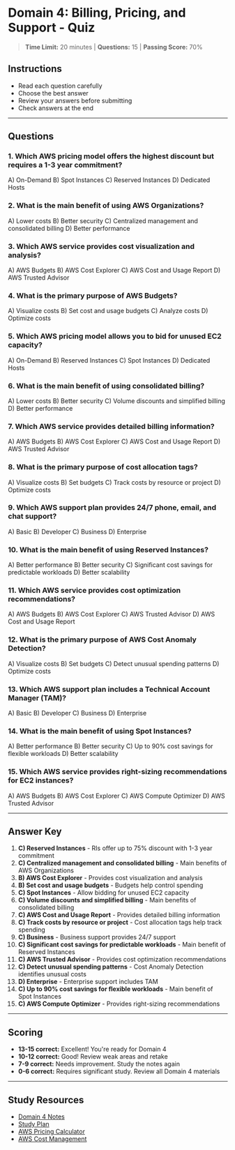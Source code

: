 # Domain 4: Billing, Pricing, and Support - Quiz

> **Time Limit:** 20 minutes | **Questions:** 15 | **Passing Score:** 70%

## Instructions
- Read each question carefully
- Choose the best answer
- Review your answers before submitting
- Check answers at the end

---

## Questions

### 1. Which AWS pricing model offers the highest discount but requires a 1-3 year commitment?
A) On-Demand
B) Spot Instances
C) Reserved Instances
D) Dedicated Hosts

### 2. What is the main benefit of using AWS Organizations?
A) Lower costs
B) Better security
C) Centralized management and consolidated billing
D) Better performance

### 3. Which AWS service provides cost visualization and analysis?
A) AWS Budgets
B) AWS Cost Explorer
C) AWS Cost and Usage Report
D) AWS Trusted Advisor

### 4. What is the primary purpose of AWS Budgets?
A) Visualize costs
B) Set cost and usage budgets
C) Analyze costs
D) Optimize costs

### 5. Which AWS pricing model allows you to bid for unused EC2 capacity?
A) On-Demand
B) Reserved Instances
C) Spot Instances
D) Dedicated Hosts

### 6. What is the main benefit of using consolidated billing?
A) Lower costs
B) Better security
C) Volume discounts and simplified billing
D) Better performance

### 7. Which AWS service provides detailed billing information?
A) AWS Budgets
B) AWS Cost Explorer
C) AWS Cost and Usage Report
D) AWS Trusted Advisor

### 8. What is the primary purpose of cost allocation tags?
A) Visualize costs
B) Set budgets
C) Track costs by resource or project
D) Optimize costs

### 9. Which AWS support plan provides 24/7 phone, email, and chat support?
A) Basic
B) Developer
C) Business
D) Enterprise

### 10. What is the main benefit of using Reserved Instances?
A) Better performance
B) Better security
C) Significant cost savings for predictable workloads
D) Better scalability

### 11. Which AWS service provides cost optimization recommendations?
A) AWS Budgets
B) AWS Cost Explorer
C) AWS Trusted Advisor
D) AWS Cost and Usage Report

### 12. What is the primary purpose of AWS Cost Anomaly Detection?
A) Visualize costs
B) Set budgets
C) Detect unusual spending patterns
D) Optimize costs

### 13. Which AWS support plan includes a Technical Account Manager (TAM)?
A) Basic
B) Developer
C) Business
D) Enterprise

### 14. What is the main benefit of using Spot Instances?
A) Better performance
B) Better security
C) Up to 90% cost savings for flexible workloads
D) Better scalability

### 15. Which AWS service provides right-sizing recommendations for EC2 instances?
A) AWS Budgets
B) AWS Cost Explorer
C) AWS Compute Optimizer
D) AWS Trusted Advisor

---

## Answer Key

1. **C) Reserved Instances** - RIs offer up to 75% discount with 1-3 year commitment
2. **C) Centralized management and consolidated billing** - Main benefits of AWS Organizations
3. **B) AWS Cost Explorer** - Provides cost visualization and analysis
4. **B) Set cost and usage budgets** - Budgets help control spending
5. **C) Spot Instances** - Allow bidding for unused EC2 capacity
6. **C) Volume discounts and simplified billing** - Main benefits of consolidated billing
7. **C) AWS Cost and Usage Report** - Provides detailed billing information
8. **C) Track costs by resource or project** - Cost allocation tags help track spending
9. **C) Business** - Business support provides 24/7 support
10. **C) Significant cost savings for predictable workloads** - Main benefit of Reserved Instances
11. **C) AWS Trusted Advisor** - Provides cost optimization recommendations
12. **C) Detect unusual spending patterns** - Cost Anomaly Detection identifies unusual costs
13. **D) Enterprise** - Enterprise support includes TAM
14. **C) Up to 90% cost savings for flexible workloads** - Main benefit of Spot Instances
15. **C) AWS Compute Optimizer** - Provides right-sizing recommendations

---

## Scoring
- **13-15 correct:** Excellent! You're ready for Domain 4
- **10-12 correct:** Good! Review weak areas and retake
- **7-9 correct:** Needs improvement. Study the notes again
- **0-6 correct:** Requires significant study. Review all Domain 4 materials

---

## Study Resources
- [Domain 4 Notes](../notes/billing-pricing.md)
- [Study Plan](../study-plan.md)
- [AWS Pricing Calculator](https://calculator.aws/)
- [AWS Cost Management](https://aws.amazon.com/aws-cost-management/)
